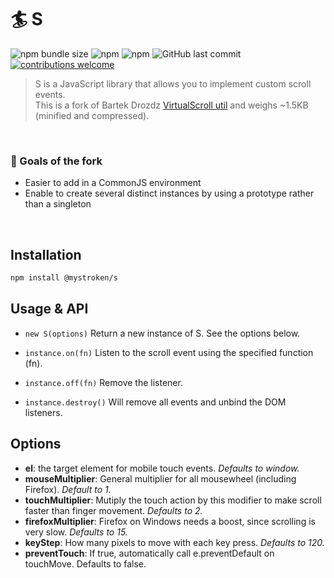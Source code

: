# :surfer: S


![npm bundle size](https://img.shields.io/bundlephobia/minzip/@mystroken/s)
![npm](https://img.shields.io/npm/dw/@mystroken/s)
![npm](https://img.shields.io/npm/v/@mystroken/s)
![GitHub last commit](https://img.shields.io/github/last-commit/mystroken/s)
[![contributions welcome](https://img.shields.io/badge/contributions-welcome-brightgreen.svg?style=flat)](https://github.com/mystroken/s/issues)

> S is a JavaScript library that allows you to implement custom scroll events.<br>This is a fork of Bartek Drozdz [VirtualScroll util](http://www.everyday3d.com/blog/index.php/2014/08/18/smooth-scrolling-with-virtualscroll/) and weighs ~1.5KB (minified and compressed).

<br>

### :tada: Goals of the fork
- Easier to add in a CommonJS environment
- Enable to create several distinct instances by using a prototype rather than a singleton

<br>

## Installation

```bash
npm install @mystroken/s
```

## Usage & API

- `new S(options)`
Return a new instance of S. See the options below.

- `instance.on(fn)`
Listen to the scroll event using the specified function (fn).

- `instance.off(fn)`
Remove the listener.

- `instance.destroy()`
Will remove all events and unbind the DOM listeners.

## Options
- **el**: the target element for mobile touch events. *Defaults to window.*
- **mouseMultiplier**: General multiplier for all mousewheel (including Firefox). *Default to 1.*
- **touchMultiplier**: Mutiply the touch action by this modifier to make scroll faster than finger movement. *Defaults to 2.*
- **firefoxMultiplier**: Firefox on Windows needs a boost, since scrolling is very slow. *Defaults to 15.*
- **keyStep**: How many pixels to move with each key press. *Defaults to 120.*
- **preventTouch**: If true, automatically call e.preventDefault on touchMove. Defaults to false.
